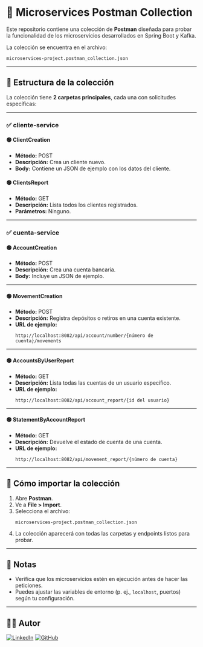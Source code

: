 # 🧪 Microservices Postman Collection

Este repositorio contiene una colección de **Postman** diseñada para probar la funcionalidad de los microservicios desarrollados en Spring Boot y Kafka.

La colección se encuentra en el archivo:

```
microservices-project.postman_collection.json
```

---

## 📁 Estructura de la colección

La colección tiene **2 carpetas principales**, cada una con solicitudes específicas:

---

### ✅ cliente-service

#### 🟢 ClientCreation
- **Método:** POST
- **Descripción:** Crea un cliente nuevo.
- **Body:** Contiene un JSON de ejemplo con los datos del cliente.

#### 🟢 ClientsReport
- **Método:** GET
- **Descripción:** Lista todos los clientes registrados.
- **Parámetros:** Ninguno.

---

### ✅ cuenta-service

#### 🟢 AccountCreation
- **Método:** POST
- **Descripción:** Crea una cuenta bancaria.
- **Body:** Incluye un JSON de ejemplo.

---

#### 🟢 MovementCreation
- **Método:** POST
- **Descripción:** Registra depósitos o retiros en una cuenta existente.
- **URL de ejemplo:**
  ```
  http://localhost:8082/api/account/number/{número de cuenta}/movements
  ```

---

#### 🟢 AccountsByUserReport
- **Método:** GET
- **Descripción:** Lista todas las cuentas de un usuario específico.
- **URL de ejemplo:**
  ```
  http://localhost:8082/api/account_report/{id del usuario}
  ```

---

#### 🟢 StatementByAccountReport
- **Método:** GET
- **Descripción:** Devuelve el estado de cuenta de una cuenta.
- **URL de ejemplo:**
  ```
  http://localhost:8082/api/movement_report/{número de cuenta}
  ```

---

## 🚀 Cómo importar la colección

1. Abre **Postman**.
2. Ve a **File > Import**.
3. Selecciona el archivo:
   ```
   microservices-project.postman_collection.json
   ```
4. La colección aparecerá con todas las carpetas y endpoints listos para probar.

---

## 📝 Notas

- Verifica que los microservicios estén en ejecución antes de hacer las peticiones.
- Puedes ajustar las variables de entorno (p. ej., `localhost`, puertos) según tu configuración.

---

## 👨‍💻 Autor
[![LinkedIn](https://img.shields.io/badge/LinkedIn-André%20Llumiquinga-blue?style=flat&logo=linkedin)](https://www.linkedin.com/in/andre-llc/)
[![GitHub](https://img.shields.io/badge/GitHub-André%20Llumiquinga-black?style=flat&logo=github)](https://github.com/andrefernandoec2608)
